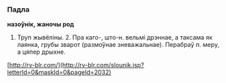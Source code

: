### Падла
**назоўнік, жаночы род**

1. Труп жывёліны. 2. Пра каго-, што-н. вельмі дрэннае, а таксама як лаянка, грубы зварот (размоўнае зневажальнае). Перабраў п. меру, а цяпер дрыхне.

<a rel="author">[http://rv-blr.com/](http://rv-blr.com/slounik.jsp?letterId=0&maskId=0&pageId=2032)</a>
